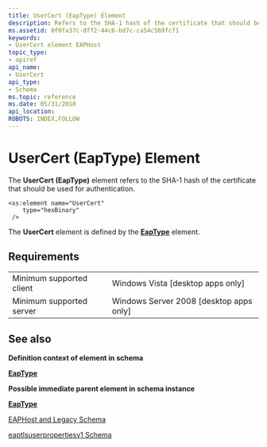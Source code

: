 ```yaml
---
title: UserCert (EapType) Element
description: Refers to the SHA-1 hash of the certificate that should be used for authentication.
ms.assetid: 0f0fa37c-dff2-44c6-bd7c-ca54c569fcf1
keywords:
- UserCert element EAPHost
topic_type:
- apiref
api_name:
- UserCert
api_type:
- Schema
ms.topic: reference
ms.date: 05/31/2018
api_location: 
ROBOTS: INDEX,FOLLOW
---
```


# UserCert (EapType) Element

The **UserCert (EapType)** element refers to the SHA-1 hash of the certificate that should be used for authentication.

``` syntax
<xs:element name="UserCert"
    type="hexBinary"
 />
```

The **UserCert** element is defined by the [**EapType**](eaptlsuserpropertiesv1schema-eaptype-element.md) element.

## Requirements



|                                     |                                                      |
|-------------------------------------|------------------------------------------------------|
| Minimum supported client<br/> | Windows Vista \[desktop apps only\]<br/>       |
| Minimum supported server<br/> | Windows Server 2008 \[desktop apps only\]<br/> |



## See also

<dl> <dt>

**Definition context of element in schema**
</dt> <dt>

[**EapType**](eaptlsuserpropertiesv1schema-eaptype-element.md)
</dt> <dt>

**Possible immediate parent element in schema instance**
</dt> <dt>

[**EapType**](eaptlsuserpropertiesv1schema-eaptype-element.md)
</dt> <dt>

[EAPHost and Legacy Schema](eaphost-schemas.md)
</dt> <dt>

[eaptlsuserpropertiesv1 Schema](eaptlsuserpropertiesv1schema-schema.md)
</dt> </dl>

 

 





